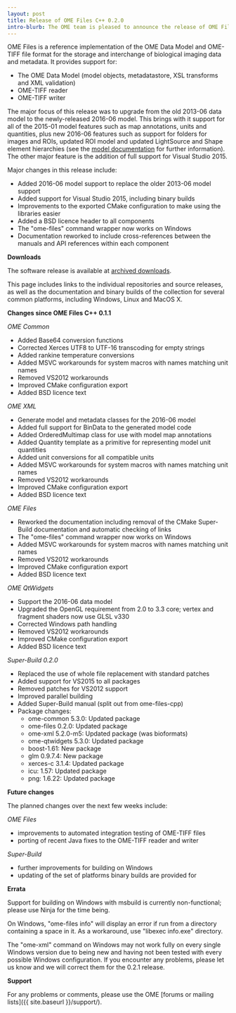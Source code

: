 ```yaml
---
layout: post
title: Release of OME Files C++ 0.2.0
intro-blurb: The OME team is pleased to announce the release of OME Files C++ 0.2.0
---
```

OME Files is a reference implementation of the OME Data Model and
OME-TIFF file format for the storage and interchange of biological
imaging data and metadata. It provides support for:

-  The OME Data Model (model objects, metadatastore, XSL transforms and XML validation)
-  OME-TIFF reader
-  OME-TIFF writer

The major focus of this release was to upgrade from the old 2013-06
data model to the newly-released 2016-06 model. This brings with it
support for all of the 2015-01 model features such as map annotations,
units and quantities, plus new 2016-06 features such as support for
folders for images and ROIs, updated ROI model and updated LightSource
and Shape element hierarchies (see the [model
documentation](https://docs.openmicroscopy.org/latest/ome-model/schemas/june-2016.html)
for further information). The other major feature is the addition of
full support for Visual Studio 2015.

Major changes in this release include:

-  Added 2016-06 model support to replace the older 2013-06 model support
-  Added support for Visual Studio 2015, including binary builds
-  Improvements to the exported CMake configuration to make using the libraries easier
-  Added a BSD licence header to all components
-  The "ome-files" command wrapper now works on Windows
-  Documentation reworked to include cross-references between the manuals and API references within each component

**Downloads**

The software release is available at [archived downloads](https://downloads.openmicroscopy.org/ome-files-cpp/0.2.0/).

This page includes links to the individual repositories and source
releases, as well as the documentation and binary builds of the
collection for several common platforms, including Windows, Linux and
MacOS X.

**Changes since OME Files C++ 0.1.1**

*OME Common*

-  Added Base64 conversion functions
-  Corrected Xerces UTF8 to UTF-16 transcoding for empty strings
-  Added rankine temperature conversions
-  Added MSVC workarounds for system macros with names matching unit names
-  Removed VS2012 workarounds
-  Improved CMake configuration export
-  Added BSD licence text

*OME XML*

-  Generate model and metadata classes for the 2016-06 model
-  Added full support for BinData to the generated model code
-  Added OrderedMultimap class for use with model map annotations
-  Added Quantity template as a primitive for representing model unit quantities
-  Added unit conversions for all compatible units
-  Added MSVC workarounds for system macros with names matching unit names
-  Removed VS2012 workarounds
-  Improved CMake configuration export
-  Added BSD licence text

*OME Files*

-  Reworked the documentation including removal of the CMake Super-Build documentation and automatic checking of links
-  The "ome-files" command wrapper now works on Windows
-  Added MSVC workarounds for system macros with names matching unit names
-  Removed VS2012 workarounds
-  Improved CMake configuration export
-  Added BSD licence text

*OME QtWidgets*

-  Support the 2016-06 data model
-  Upgraded the OpenGL requirement from 2.0 to 3.3 core; vertex and fragment shaders now use GLSL v330
-  Corrected Windows path handling
-  Removed VS2012 workarounds
-  Improved CMake configuration export
-  Added BSD licence text

*Super-Build 0.2.0*

-  Replaced the use of whole file replacement with standard patches
-  Added support for VS2015 to all packages
-  Removed patches for VS2012 support
-  Improved parallel building
-  Added Super-Build manual (split out from ome-files-cpp)
-  Package changes:
   -  ome-common 5.3.0: Updated package
   -  ome-files 0.2.0: Updated package
   -  ome-xml 5.2.0-m5: Updated package (was bioformats)
   -  ome-qtwidgets 5.3.0: Updated package
   -  boost-1.61: New package
   -  glm 0.9.7.4: New package
   -  xerces-c 3.1.4: Updated package
   -  icu: 1.57: Updated package
   -  png: 1.6.22: Updated package

**Future changes**

The planned changes over the next few weeks include:

*OME Files*

-  improvements to automated integration testing of OME-TIFF files
-  porting of recent Java fixes to the OME-TIFF reader and writer

*Super-Build*

-  further improvements for building on Windows
-  updating of the set of platforms binary builds are provided for

**Errata**

Support for building on Windows with msbuild is currently
non-functional; please use Ninja for the time being.

On Windows, "ome-files info" will display an error if run from a
directory containing a space in it. As a workaround, use "libexec
info.exe" directory.

The "ome-xml" command on Windows may not work fully on every single
Windows version due to being new and having not been tested with every
possible Windows configuration. If you encounter any problems, please
let us know and we will correct them for the 0.2.1 release.

**Support**

For any problems or comments, please use the OME [forums or mailing lists]({{ site.baseurl }}/support/).
